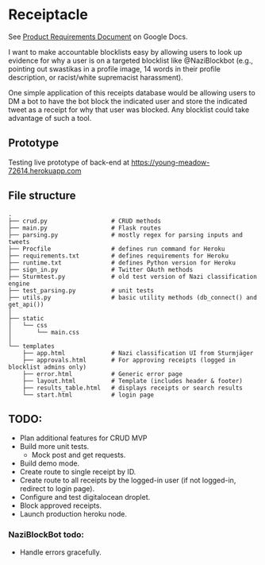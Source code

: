 # Receiptacle

See [Product Requirements Document](https://docs.google.com/document/d/1DEG3YQdK9DUapkh737I_Px3GQLEZ3EnjVVPX0hj2dA0/edit?usp=sharing) on Google Docs.

I want to make accountable blocklists easy by allowing users to look up evidence for why a user is on a targeted blocklist like @NaziBlockbot (e.g., pointing out swastikas in a profile image, 14 words in their profile description, or racist/white supremacist harassment).

One simple application of this receipts database would be allowing users to DM a bot to have the bot block the indicated user and store the indicated tweet as a receipt for why that user was blocked. Any blocklist could take advantage of such a tool.

## Prototype
Testing live prototype of back-end at https://young-meadow-72614.herokuapp.com

## File structure

    .
    ├── crud.py                  # CRUD methods
    ├── main.py                  # Flask routes
    ├── parsing.py               # mostly regex for parsing inputs and tweets
    ├── Procfile                 # defines run command for Heroku
    ├── requirements.txt         # defines requirements for Heroku
    ├── runtime.txt              # defines Python version for Heroku
    ├── sign_in.py               # Twitter OAuth methods
    ├── Sturmtest.py             # old test version of Nazi classification engine
    ├── test_parsing.py          # unit tests
    ├── utils.py                 # basic utility methods (db_connect() and get_api())
    │
    ├── static
    │   └── css
    │       └── main.css
    │
    └── templates
        ├── app.html             # Nazi classification UI from Sturmjäger
        ├── approvals.html       # For approving receipts (logged in blocklist admins only)
        ├── error.html           # Generic error page
        ├── layout.html          # Template (includes header & footer)
        ├── results_table.html   # displays receipts or search results
        └── start.html           # login page

## TODO:
* Plan additional features for CRUD MVP
* Build more unit tests.
  * Mock post and get requests.
* Build demo mode.
* Create route to single receipt by ID.
* Create route to all receipts by the logged-in user (if not logged-in, redirect to login page).
* Configure and test digitalocean droplet.
* Block approved receipts.
* Launch production heroku node.

### NaziBlockBot todo:
* Handle errors gracefully.
